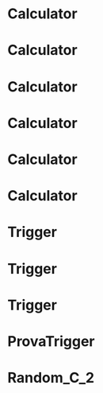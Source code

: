 # Calculator
# Calculator
# Calculator
# Calculator
# Calculator
# Calculator
# Trigger
# Trigger
# Trigger
# ProvaTrigger
# Random_C_2
